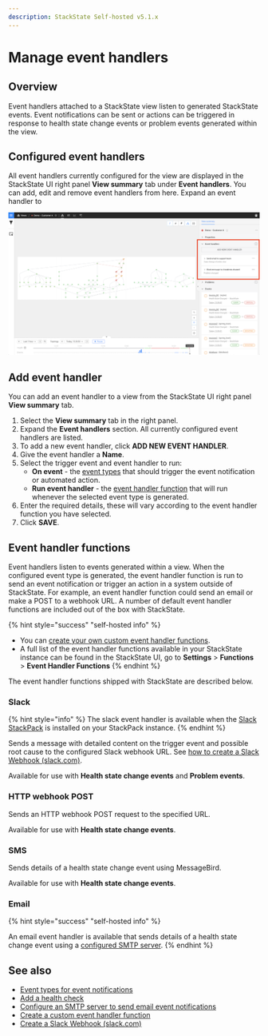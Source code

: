 ```yaml
---
description: StackState Self-hosted v5.1.x 
---
```


# Manage event handlers

## Overview

Event handlers attached to a StackState view listen to generated StackState events. Event notifications can be sent or actions can be triggered in response to health state change events or problem events generated within the view.

## Configured event handlers

All event handlers currently configured for the view are displayed in the StackState UI right panel **View summary** tab under **Event handlers**. You can add, edit and remove event handlers from here. Expand an event handler to 

![Configured event handlers](/.gitbook/assets/v51_configured_event_handlers.png)

## Add event handler

You can add an event handler to a view from the StackState UI right panel **View summary** tab.

1. Select the **View summary** tab in the right panel.
2. Expand the **Event handlers** section. All currently configured event handlers are listed.
3. To add a new event handler, click **ADD NEW EVENT HANDLER**.
4. Give the event handler a **Name**. 
5. Select the trigger event and event handler to run:
   * **On event** - the [event types](/use/metrics-and-events/event-notifications.md#event-types-for-notifications) that should trigger the event notification or automated action.
   * **Run event handler** - the [event handler function](#event-handler-functions) that will run whenever the selected event type is generated.
6. Enter the required details, these will vary according to the event handler function you have selected.
7. Click **SAVE**.

## Event handler functions

Event handlers listen to events generated within a view. When the configured event type is generated, the event handler function is run to send an event notification or trigger an action in a system outside of StackState. For example, an event handler function could send an email or make a POST to a webhook URL. A number of default event handler functions are included out of the box with StackState.

{% hint style="success" "self-hosted info" %}
* You can [create your own custom event handler functions](/develop/developer-guides/custom-functions/event-handler-functions.md). 
* A full list of the event handler functions available in your StackState instance can be found in the StackState UI, go to **Settings** &gt; **Functions** &gt; **Event Handler Functions**
{% endhint %}

The event handler functions shipped with StackState are described below.

### Slack

{% hint style="info" %}
The slack event handler is available when the [Slack StackPack](/stackpacks/integrations/slack.md) is installed on your StackPack instance.
{% endhint %}

Sends a message with detailed content on the trigger event and possible root cause to the configured Slack webhook URL. See [how to create a Slack Webhook \(slack.com\)](https://api.slack.com/messaging/webhooks). 

Available for use with **Health state change events** and **Problem events**.

### HTTP webhook POST

Sends an HTTP webhook POST request to the specified URL. 

Available for use with **Health state change events**.

### SMS

Sends details of a health state change event using MessageBird.

Available for use with **Health state change events**.

### Email

{% hint style="success" "self-hosted info" %}

An email event handler is available that sends details of a health state change event using a [configured SMTP server](/configure/topology/configure-email-event-notifications.md).
{% endhint %}

## See also

* [Event types for event notifications](/use/metrics-and-events/event-notification.mds#event-types-for-notifications)
* [Add a health check](/use/checks-and-monitors/add-a-health-check.md)
* [Configure an SMTP server to send email event notifications](/configure/topology/configure-email-event-notifications.md "StackState Self-Hosted only")
* [Create a custom event handler function](/develop/developer-guides/custom-functions/event-handler-functions.md "StackState Self-Hosted only")
* [Create a Slack Webhook \(slack.com\)](https://api.slack.com/messaging/webhooks)
